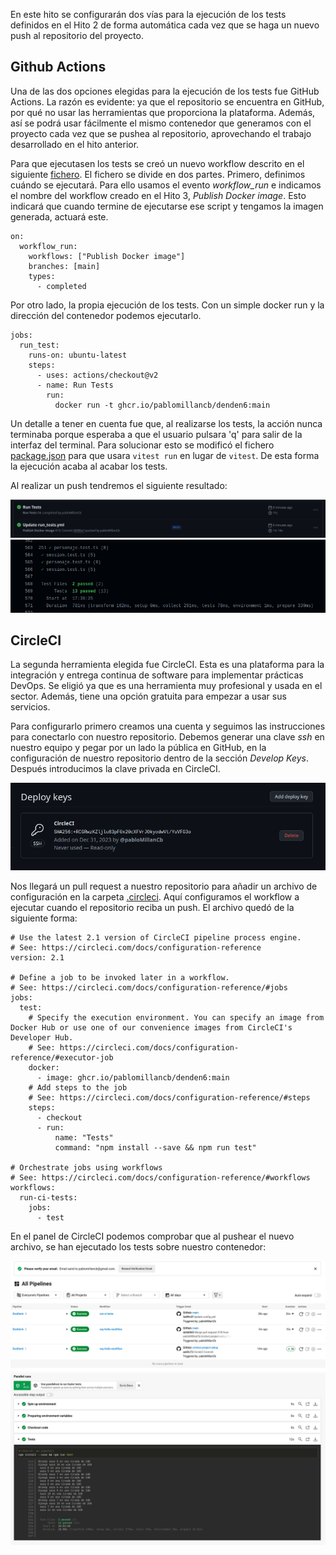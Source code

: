 En este hito se configurarán dos vías para la ejecución de los tests definidos en el Hito 2 de forma automática cada vez que se haga un nuevo push al repositorio del proyecto.

## Github Actions

Una de las dos opciones elegidas para la ejecución de los tests fue GitHub Actions. La razón es evidente: ya que el repositorio se encuentra en GitHub, por qué no usar las herramientas que proporciona la plataforma. Además, así se podrá usar fácilmente el mismo contenedor que generamos con el proyecto cada vez que se pushea al repositorio, aprovechando el trabajo desarrollado en el hito anterior.

Para que ejecutasen los tests se creó un nuevo workflow descrito en el siguiente [fichero](https://github.com/pabloMillanCb/DenDen6/blob/main/.github/workflows/run_tests.yml). El fichero se divide en dos partes. Primero, definimos cuándo se ejecutará. Para ello usamos el evento *workflow_run* e indicamos el nombre del workflow creado en el Hito 3, *Publish Docker image*. Esto indicará que cuando termine de ejecutarse ese script y tengamos la imagen generada, actuará este.
```
on:
  workflow_run:
    workflows: ["Publish Docker image"]
    branches: [main]
    types:
      - completed
```
Por otro lado, la propia ejecución de los tests. Con un simple docker run y la dirección del contenedor podemos ejecutarlo.

```
jobs:
  run_test:
    runs-on: ubuntu-latest
    steps:
      - uses: actions/checkout@v2
      - name: Run Tests
        run:
          docker run -t ghcr.io/pablomillancb/denden6:main
```
Un detalle a tener en cuenta fue que, al realizarse los tests, la acción nunca terminaba porque esperaba a que el usuario pulsara 'q' para salir de la interfaz del terminal. Para solucionar esto se modificó el fichero [package.json](https://github.com/pabloMillanCb/DenDen6/blob/main/package.json) para que usara ```vitest run``` en lugar de ```vitest```. De esta forma la ejecución acaba al acabar los tests.

Al realizar un push tendremos el siguiente resultado:

![runtest1](../img/screenshot7.png)
![runtest2](../img/screenshot8.png)

## CircleCI

La segunda herramienta elegida fue CircleCI. Esta es una plataforma para la integración y entrega continua de software para implementar prácticas DevOps. Se eligió ya que es una herramienta muy profesional y usada en el sector. Además, tiene una opción gratuita para empezar a usar sus servicios.

Para configurarlo primero creamos una cuenta y seguimos las instrucciones para conectarlo con nuestro repositorio. Debemos generar una clave *ssh* en nuestro equipo y pegar por un lado la pública en GitHub, en la configuración de nuestro repositorio dentro de la sección *Develop Keys*. Después introducimos la clave privada en CircleCI.

![developkeys](../img/screenshot9.png)

Nos llegará un pull request a nuestro repositorio para añadir un archivo de configuración en la carpeta [.circleci](https://github.com/pabloMillanCb/DenDen6/tree/main/.circleci). Aquí configuramos el workflow a ejecutar cuando el repositorio reciba un push. El archivo quedó de la siguiente forma:

```
# Use the latest 2.1 version of CircleCI pipeline process engine.
# See: https://circleci.com/docs/configuration-reference
version: 2.1

# Define a job to be invoked later in a workflow.
# See: https://circleci.com/docs/configuration-reference/#jobs
jobs:
  test:
    # Specify the execution environment. You can specify an image from Docker Hub or use one of our convenience images from CircleCI's Developer Hub.
    # See: https://circleci.com/docs/configuration-reference/#executor-job
    docker:
      - image: ghcr.io/pablomillancb/denden6:main
    # Add steps to the job
    # See: https://circleci.com/docs/configuration-reference/#steps
    steps:
      - checkout
      - run:
          name: "Tests"
          command: "npm install --save && npm run test"

# Orchestrate jobs using workflows
# See: https://circleci.com/docs/configuration-reference/#workflows
workflows:
  run-ci-tests:
    jobs:
      - test
```

En el panel de CircleCI podemos comprobar que al pushear el nuevo archivo, se han ejecutado los tests sobre nuestro contenedor:

![circleci1](../img/screenshot10.png)
![circleci1](../img/screenshot11.png)